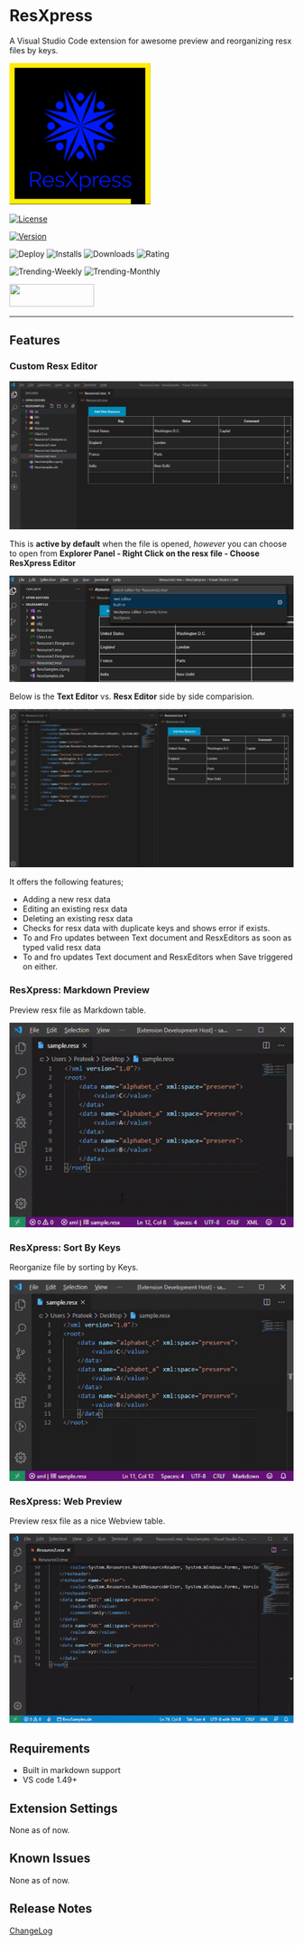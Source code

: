 # ResXpress

A Visual Studio Code extension for awesome preview and reorganizing resx files by keys.

<img src="./images/logo.png" alt="Logo" width="250" height="250">

[![License](https://img.shields.io/github/license/pmahend1/resxpress?style=flat-square&label=License)](https://choosealicense.com/licenses/mit/)

 [![Version](https://vsmarketplacebadge.apphb.com/version/PrateekMahendrakar.ResxPress.svg?logo=visual-studio-code&style=for-the-badge)](https://marketplace.visualstudio.com/items?itemName=PrateekMahendrakar.resxpress)

![Deploy](https://img.shields.io/github/workflow/status/pmahend1/resxpress/Deploy%20CI?color=brightgreen&label=Deploy%20CI&style=flat-square&logo=github) ![Installs](https://vsmarketplacebadge.apphb.com/installs/PrateekMahendrakar.resxpress.svg?style=flat-square&label=Installs&logo=data:img/png:images/logo.png) ![Downloads](https://vsmarketplacebadge.apphb.com/downloads/PrateekMahendrakar.resxpress.svg?style=flat-square&label=Downloads) ![Rating](https://vsmarketplacebadge.apphb.com/rating-star/PrateekMahendrakar.resxpress.svg?style=flat-square&label=Rating)

![Trending-Weekly](https://vsmarketplacebadge.apphb.com/trending-weekly/PrateekMahendrakar.resxpress.svg?labelColor=red&logo=tinder&logoColor=white&label=Trending%20Weekly)  ![Trending-Monthly](https://vsmarketplacebadge.apphb.com/trending-monthly/PrateekMahendrakar.resxpress.svg?labelColor=red&logo=tinder&logoColor=white&label=Trending%20Monthly)

[<img src="https://cdn.buymeacoffee.com/buttons/v2/default-blue.png" width="150" height="40">](https://www.buymeacoffee.com/pmahend1)  

---

## Features

### Custom Resx Editor

![Resx Editor](./images/../images/resxEditor.png)

This is **active by default** when the file is opened, *however* you can choose to open from **Explorer Panel - Right Click on the resx file - Choose ResXpress Editor**

![Custom Editor Option](./images/resxEditorOption.png)

Below is the **Text Editor** vs. **Resx Editor** side by side comparision.

![Compare Editors](/images/textVsResxEditor.png)

It offers the following features;
- Adding a new resx data
- Editing an existing resx data
- Deleting an existing resx data
- Checks for resx data with duplicate keys and shows error if exists.
- To and Fro updates between Text document and ResxEditors as soon as typed valid resx data
- To and fro updates Text document and ResxEditors when Save triggered on either.

### ResXpress: Markdown Preview

   Preview resx file as Markdown table.

  ![Screenshot1](./images/preview.gif)  

### ResXpress: Sort By Keys

Reorganize file by sorting by Keys.

  ![Screenshot2](./images/sortByKeys.gif)  

### ResXpress: Web Preview

Preview resx file as a nice Webview table.
  
  ![Screenshot3](./images/webPreview.gif)

## Requirements

- Built in markdown support
- VS code 1.49+

## Extension Settings

None as of now.

## Known Issues

None as of now.

## Release Notes

[ChangeLog](./CHANGELOG.md)
